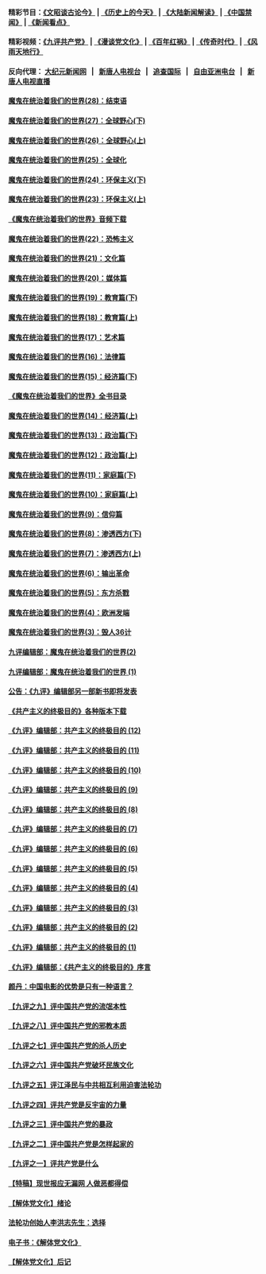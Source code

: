 #### 精彩节目：[《文昭谈古论今》](http://104.238.151.207/wenzhao) | [《历史上的今天》](http://104.238.151.207/today-in-history) | [《大陆新闻解读》](http://104.238.151.207/ntdtv-comedy) | [《中国禁闻》](http://104.238.151.207/ntdtv-news) | [《新闻看点》](http://104.238.151.207/news-insight) 

 #### 精彩视频：[《九评共产党》](http://104.238.151.207:10000/videos/jiuping) | [《漫谈党文化》](http://104.238.151.207:10000/videos/mtdwh) | [《百年红祸》](http://104.238.151.207:10000/videos/bnhh) | [《传奇时代》](http://104.238.151.207:10000/videos/legend) | [《风雨天地行》](http://104.238.151.207:10000/videos/fytdx) 

 #### 反向代理： [大纪元新闻网](http://104.238.151.207:10080/) &nbsp;&nbsp;|&nbsp;&nbsp; [新唐人电视台](http://104.238.151.207:8000/) &nbsp;&nbsp;|&nbsp;&nbsp; [追查国际](http://104.238.151.207:10010/) &nbsp;&nbsp;|&nbsp;&nbsp; [自由亚洲电台](http://104.238.151.207:9800/) &nbsp;&nbsp;|&nbsp;&nbsp; [新唐人电视直播](http://104.238.151.207/) 

#### [魔鬼在统治着我们的世界(28)：结束语](../pages/nsc422/n10936246.md?t=02200816) 

#### [魔鬼在统治着我们的世界(27)：全球野心(下)](../pages/nsc422/n10928319.md?t=02200816) 

#### [魔鬼在统治着我们的世界(26)：全球野心(上)](../pages/nsc422/n10900318.md?t=02200816) 

#### [魔鬼在统治着我们的世界(25)：全球化](../pages/nsc422/n10788205.md?t=02200816) 

#### [魔鬼在统治着我们的世界(24)：环保主义(下)](../pages/nsc422/n10695307.md?t=02200816) 

#### [魔鬼在统治着我们的世界(23)：环保主义(上)](../pages/nsc422/n10688613.md?t=02200816) 

#### [《魔鬼在统治着我们的世界》音频下载](../pages/nsc422/n10635553.md?t=02200816) 

#### [魔鬼在统治着我们的世界(22)：恐怖主义](../pages/nsc422/n10614727.md?t=02200816) 

#### [魔鬼在统治着我们的世界(21)：文化篇](../pages/nsc422/n10597706.md?t=02200816) 

#### [魔鬼在统治着我们的世界(20)：媒体篇](../pages/nsc422/n10586579.md?t=02200816) 

#### [魔鬼在统治着我们的世界(19)：教育篇(下)](../pages/nsc422/n10564808.md?t=02200816) 

#### [魔鬼在统治着我们的世界(18)：教育篇(上)](../pages/nsc422/n10526970.md?t=02200816) 

#### [魔鬼在统治着我们的世界(17)：艺术篇](../pages/nsc422/n10499093.md?t=02200816) 

#### [魔鬼在统治着我们的世界(16)：法律篇](../pages/nsc422/n10485969.md?t=02200816) 

#### [魔鬼在统治着我们的世界(15)：经济篇(下)](../pages/nsc422/n10469975.md?t=02200816) 

#### [《魔鬼在统治着我们的世界》全书目录](../pages/nsc422/n10464261.md?t=02200816) 

#### [魔鬼在统治着我们的世界(14)：经济篇(上)](../pages/nsc422/n10457370.md?t=02200816) 

#### [魔鬼在统治着我们的世界(13)：政治篇(下)](../pages/nsc422/n10448270.md?t=02200816) 

#### [魔鬼在统治着我们的世界(12)：政治篇(上)](../pages/nsc422/n10444576.md?t=02200816) 

#### [魔鬼在统治着我们的世界(11)：家庭篇(下)](../pages/nsc422/n10440961.md?t=02200816) 

#### [魔鬼在统治着我们的世界(10)：家庭篇(上)](../pages/nsc422/n10435448.md?t=02200816) 

#### [魔鬼在统治着我们的世界(9)：信仰篇](../pages/nsc422/n10432159.md?t=02200816) 

#### [魔鬼在统治着我们的世界(8)：渗透西方(下)](../pages/nsc422/n10429603.md?t=02200816) 

#### [魔鬼在统治着我们的世界(7)：渗透西方(上)](../pages/nsc422/n10426013.md?t=02200816) 

#### [魔鬼在统治着我们的世界(6)：输出革命](../pages/nsc422/n10421536.md?t=02200816) 

#### [魔鬼在统治着我们的世界(5)：东方杀戮](../pages/nsc422/n10417707.md?t=02200816) 

#### [魔鬼在统治着我们的世界(4)：欧洲发端](../pages/nsc422/n10414890.md?t=02200816) 

#### [魔鬼在统治着我们的世界(3)：毁人36计](../pages/nsc422/n10411583.md?t=02200816) 

#### [九评编辑部：魔鬼在统治着我们的世界(2)](../pages/nsc422/n10410036.md?t=02200816) 

#### [九评编辑部：魔鬼在统治着我们的世界 (1)](../pages/nsc422/n10406825.md?t=02200816) 

#### [公告：《九评》编辑部另一部新书即将发表](../pages/nsc422/n10405104.md?t=02200816) 

#### [《共产主义的终极目的》各种版本下载](../pages/nsc422/n10022138.md?t=02200816) 

#### [《九评》编辑部：共产主义的终极目的 (12)](../pages/nsc422/n9933272.md?t=02200816) 

#### [《九评》编辑部：共产主义的终极目的 (11)](../pages/nsc422/n9924973.md?t=02200816) 

#### [《九评》编辑部：共产主义的终极目的 (10)](../pages/nsc422/n9920883.md?t=02200816) 

#### [《九评》编辑部：共产主义的终极目的 (9)](../pages/nsc422/n9916363.md?t=02200816) 

#### [《九评》编辑部：共产主义的终极目的 (8)](../pages/nsc422/n9912488.md?t=02200816) 

#### [《九评》编辑部：共产主义的终极目的 (7)](../pages/nsc422/n9901176.md?t=02200816) 

#### [《九评》编辑部：共产主义的终极目的 (6)](../pages/nsc422/n9899359.md?t=02200816) 

#### [《九评》编辑部：共产主义的终极目的 (5)](../pages/nsc422/n9893174.md?t=02200816) 

#### [《九评》编辑部：共产主义的终极目的 (4)](../pages/nsc422/n9891246.md?t=02200816) 

#### [《九评》编辑部：共产主义的终极目的 (3)](../pages/nsc422/n9879879.md?t=02200816) 

#### [《九评》编辑部：共产主义的终极目的 (2)](../pages/nsc422/n9876205.md?t=02200816) 

#### [《九评》编辑部：共产主义的终极目的 (1)](../pages/nsc422/n9865857.md?t=02200816) 

#### [《九评》编辑部：《共产主义的终极目的》序言](../pages/nsc422/n9862666.md?t=02200816) 

#### [颜丹：中国电影的优势是只有一种语言？](../pages/nsc422/n9583062.md?t=02200816) 

#### [【九评之九】评中国共产党的流氓本性](../pages/nsc422/n737542.md?t=02200816) 

#### [【九评之八】评中国共产党的邪教本质](../pages/nsc422/n735942.md?t=02200816) 

#### [【九评之七】评中国共产党的杀人历史](../pages/nsc422/n733806.md?t=02200816) 

#### [【九评之六】评中国共产党破坏民族文化](../pages/nsc422/n731667.md?t=02200816) 

#### [【九评之五】评江泽民与中共相互利用迫害法轮功](../pages/nsc422/n730058.md?t=02200816) 

#### [【九评之四】评共产党是反宇宙的力量](../pages/nsc422/n727814.md?t=02200816) 

#### [【九评之三】评中国共产党的暴政](../pages/nsc422/n725597.md?t=02200816) 

#### [【九评之二】评中国共产党是怎样起家的](../pages/nsc422/n723946.md?t=02200816) 

#### [【九评之一】评共产党是什么](../pages/nsc422/n722529.md?t=02200816) 

#### [【特稿】现世报应无漏网 人做恶都得偿](../pages/nsc422/n4215167.md?t=02200816) 

#### [【解体党文化】绪论](../pages/nsc422/n1449356.md?t=02200816) 

#### [法轮功创始人李洪志先生：选择](../pages/nsc422/n3580738.md?t=02200816) 

#### [电子书：《解体党文化》](../pages/nsc422/n1573484.md?t=02200816) 

#### [【解体党文化】后记](../pages/nsc422/n1531999.md?t=02200816) 

